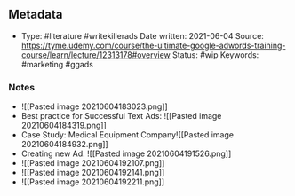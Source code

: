 ## Metadata

-  Type: #literature #writekillerads
    Date written: 2021-06-04
    Source:  https://tyme.udemy.com/course/the-ultimate-google-adwords-training-course/learn/lecture/12313178#overview
    Status: #wip
    Keywords:  #marketing #ggads
	
### Notes
- ![[Pasted image 20210604183023.png]]
- Best practice for Successful Text Ads: ![[Pasted image 20210604184319.png]]
- Case Study: Medical Equipment Company![[Pasted image 20210604184932.png]]
- Creating new Ad: ![[Pasted image 20210604191526.png]]
- ![[Pasted image 20210604192107.png]]
- ![[Pasted image 20210604192141.png]]
- ![[Pasted image 20210604192211.png]]